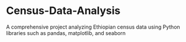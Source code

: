 # Census-Data-Analysis
A comprehensive project analyzing Ethiopian census data using Python libraries such as pandas, matplotlib, and seaborn
